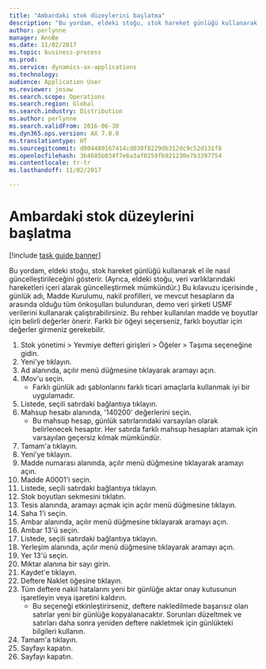 ```yaml
---
title: "Ambardaki stok düzeylerini başlatma"
description: "Bu yordam, eldeki stoğu, stok hareket günlüğü kullanarak el ile nasıl güncelleştirileceğini gösterir."
author: perlynne
manager: AnnBe
ms.date: 11/02/2017
ms.topic: business-process
ms.prod: 
ms.service: dynamics-ax-applications
ms.technology: 
audience: Application User
ms.reviewer: josaw
ms.search.scope: Operations
ms.search.region: Global
ms.search.industry: Distribution
ms.author: perlynne
ms.search.validFrom: 2016-06-30
ms.dyn365.ops.version: AX 7.0.0
ms.translationtype: HT
ms.sourcegitcommit: d804480167414cd038f8229db312dc9c52d131f8
ms.openlocfilehash: 3b4685b034f7e6a3af0259fb921230e7b3397754
ms.contentlocale: tr-tr
ms.lasthandoff: 11/02/2017

---
```

# <a name="initialize-stock-levels-in-the-warehouse"></a>Ambardaki stok düzeylerini başlatma

[!include [task guide banner](../../includes/task-guide-banner.md)]

Bu yordam, eldeki stoğu, stok hareket günlüğü kullanarak el ile nasıl güncelleştirileceğini gösterir. (Ayrıca, eldeki stoğu, veri varlıklarındaki hareketleri içeri alarak güncelleştirmek mümkündür.) Bu kılavuzu içerisinde , günlük adı, Madde Kurulumu, nakil profilleri, ve mevcut hesapların da arasında olduğu tüm önkoşulları bulunduran, demo veri şirketi USMF verilerini kullanarak çalıştırabilirsiniz. Bu rehber kullanılan madde ve boyutlar için belirli değerler önerir. Farklı bir öğeyi seçerseniz, farklı boyutlar için değerler girmeniz gerekebilir.

1. Stok yönetimi > Yevmiye defteri girişleri > Öğeler > Taşıma seçeneğine gidin.
2. Yeni'ye tıklayın.
3. Ad alanında, açılır menü düğmesine tıklayarak aramayı açın.
4. IMov'u seçin.
    * Farklı günlük adı şablonlarını farklı ticari amaçlarla kullanmak iyi bir uygulamadır.  
5. Listede, seçili satırdaki bağlantıya tıklayın.
6. Mahsup hesabı alanında, '140200' değerlerini seçin.
    * Bu mahsup hesap, günlük satırlarındaki varsayılan olarak belirlenecek hesaptır. Her satırda farklı mahsup hesapları atamak için varsayılan geçersiz kılmak mümkündür.  
7. Tamam'a tıklayın.
8. Yeni'ye tıklayın.
9. Madde numarası alanında, açılır menü düğmesine tıklayarak aramayı açın.
10. Madde A0001'i seçin.
11. Listede, seçili satırdaki bağlantıya tıklayın.
12. Stok boyutları sekmesini tıklatın.
13. Tesis alanında, aramayı açmak için açılır menü düğmesine tıklayın.
14. Saha 1'i seçin.
15. Ambar alanında, açılır menü düğmesine tıklayarak aramayı açın.
16. Ambar 13'ü seçin.
17. Listede, seçili satırdaki bağlantıya tıklayın.
18. Yerleşim alanında, açılır menü düğmesine tıklayarak aramayı açın.
19. Yer 13'ü seçin.
20. Miktar alanına bir sayı girin.
21. Kaydet'e tıklayın.
22. Deftere Naklet öğesine tıklayın.
23. Tüm deftere nakil hatalarını yeni bir günlüğe aktar onay kutusunun işaretleyin veya işaretini kaldırın.
    * Bu seçeneği etkinleştirirseniz, deftere nakledilmede başarısız olan satırlar yeni bir günlüğe kopyalanacaktır. Sorunları düzeltmek ve satırları daha sonra yeniden deftere nakletmek için günlükteki bilgileri kullanın.  
24. Tamam'a tıklayın.
25. Sayfayı kapatın.
26. Sayfayı kapatın.

